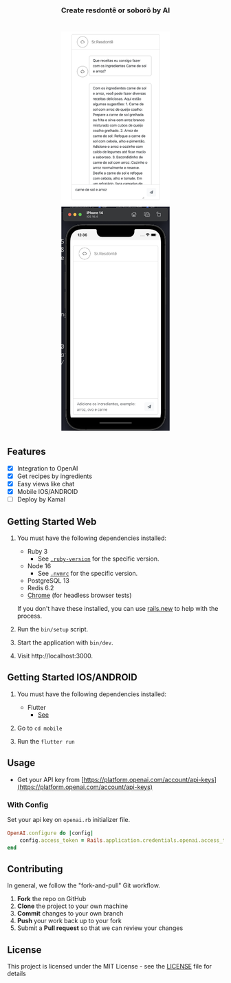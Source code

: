 <h3 align="center">
  Create resdontê or soborô by AI
</h3>

<h1 align="center" style="border-bottom: none">
  <div>
    <img  alt="Resdontê" src="https://github.com/esmerino/resdonte/blob/main/app/assets/images/screenshot.png"  width="50%" height="50%" />
  </div>

  <div>
    <img  alt="Resdontê" src="https://github.com/esmerino/resdonte/blob/main/app/assets/images/ios.png"  width="50%" height="50%" />
  </div>
</h1>

## Features

- [x] Integration to OpenAI
- [x] Get recipes by ingredients
- [x] Easy views like chat
- [x] Mobile IOS/ANDROID
- [ ] Deploy by Kamal

## Getting Started Web

1. You must have the following dependencies installed:

     - Ruby 3
          - See [`.ruby-version`](.ruby-version) for the specific version.
     - Node 16 
          - See [`.nvmrc`](.nvmrc) for the specific version.
     - PostgreSQL 13
     - Redis 6.2
     - [Chrome](https://www.google.com/search?q=chrome) (for headless browser tests)

    If you don't have these installed, you can use [rails.new](https://rails.new) to help with the process.

2. Run the `bin/setup` script.
3. Start the application with `bin/dev`.
4. Visit http://localhost:3000.

## Getting Started IOS/ANDROID

1. You must have the following dependencies installed:
     - Flutter
          - [See](https://docs.flutter.dev/get-started/install)

2. Go to `cd mobile`
2. Run the `flutter run`

## Usage

- Get your API key from [https://platform.openai.com/account/api-keys](https://platform.openai.com/account/api-keys)

### With Config

Set your api key on `openai.rb` initializer file.

```ruby
OpenAI.configure do |config|
    config.access_token = Rails.application.credentials.openai.access_token || ENV.fetch("OPENAI_ACCESS_TOKEN")
end
```

## Contributing

In general, we follow the "fork-and-pull" Git workflow.

 1. **Fork** the repo on GitHub
 2. **Clone** the project to your own machine
 3. **Commit** changes to your own branch
 4. **Push** your work back up to your fork
 5. Submit a **Pull request** so that we can review your changes

## License

This project is licensed under the MIT License - see the [LICENSE](LICENSE) file for details
